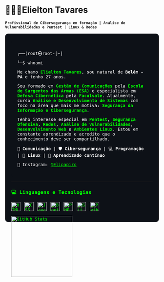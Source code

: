 # 👨🏽‍💻Elielton Tavares

**`Profissional de Cibersegurança em formação | Análise de Vulnerabilidades e Pentest | Linux & Redes`**



<div style="background-color:#0d1117; padding:20px; border-radius:10px; color:#00FF00; font-family:monospace;">
<div style="background-color:#0d1117; padding:20px; border-radius:10px; color:#ffffff; font-family:monospace;">


┌──(root㉿root-[~]

└─$ whoami

<p>
Me chamo <span style="color:#00FF00;"><strong>Elielton Tavares</strong></span>, sou natural de <strong>Belém - PA</strong> e tenho 27 anos.
</p>

<p>
Sou formado em <span style="color:#00FF00;"><strong>Gestão de Comunicações</strong></span> pela <span style="color:#00FF00;"><strong>Escola de Sargentos das Armas (ESA)</strong></span> e especialista em <span style="color:#00FF00;"><strong>Defesa Cibernética</strong></span> pela <span style="color:#00FF00;"><strong>Faculvale</strong></span>.
Atualmente, curso <span style="color:#00FF00;"><strong>Análise e Desenvolvimento de Sistemas</strong></span> com foco na área que mais me motiva: <span style="color:#00FF00;"><strong>Segurança da Informação e Cibersegurança</strong></span>.
</p>

<p>
Tenho interesse especial em <span style="color:#00FF00;"><strong>Pentest</strong></span>, <span style="color:#00FF00;"><strong>Segurança Ofensiva</strong></span>, <span style="color:#00FF00;"><strong>Redes</strong></span>, <span style="color:#00FF00;"><strong>Análise de Vulnerabilidades</strong></span>, <span style="color:#00FF00;"><strong>Desenvolvimento Web</strong></span> e <span style="color:#00FF00;"><strong>Ambientes Linux</strong></span>.
Estou em constante aprendizado e acredito que o conhecimento deve ser compartilhado.
</p>

<p>
📡 <strong>Comunicação</strong> | 🛡️ <strong>Cibersegurança</strong> | 💻 <strong>Programação</strong> | 🐧 <strong>Linux</strong> | 🧠 <strong>Aprendizado contínuo</strong>
</p>

<p>
🔗 Instagram: <a href="https://www.instagram.com/Elipapiro/" style="color:#00FF00;">@Elipapiro</a>
</p>

</div>

---

### 💻 Linguagens e Tecnologias

<img 
    align="left" 
    alt="HTML"
    title="HTML" 
    width="30px" 
    style="padding-right: 10px;" 
    src="https://cdn.jsdelivr.net/gh/devicons/devicon@latest/icons/html5/html5-original.svg" 
/>
<img 
    align="left" 
    alt="CSS" 
    title="CSS"
    width="30px" 
    style="padding-right: 10px;" 
    src="https://cdn.jsdelivr.net/gh/devicons/devicon@latest/icons/css3/css3-original.svg" 
/>
<img 
    align="left" 
    alt="JavaScript" 
    title="JavaScript"
    width="30px" 
    style="padding-right: 10px;" 
    src="https://cdn.jsdelivr.net/gh/devicons/devicon@latest/icons/javascript/javascript-original.svg" 
/>



<img 
    align="left" 
    alt="Bootstrap"
    title="Bootstrap" 
    width="30px" 
    style="padding-right: 10px;" 
    src="https://cdn.jsdelivr.net/gh/devicons/devicon@latest/icons/bootstrap/bootstrap-original.svg" 
/>

<img 
    align="left" 
    alt="PHP" 
    title="PHP"
    width="30px" 
    style="padding-right: 10px;" 
    src="https://cdn.jsdelivr.net/gh/devicons/devicon@latest/icons/php/php-original.svg" 
/>


<img 
    align="left" 
    alt="Git" 
    title="Git"
    width="30px" 
    style="padding-right: 10px;" 
    src="https://cdn.jsdelivr.net/gh/devicons/devicon@latest/icons/git/git-original.svg" 
/>
<img 
    align="left" 
    alt="Python" 
    title="Python"
    width="30px" 
    style="padding-right: 10px;" 
    src="https://cdn.jsdelivr.net/gh/devicons/devicon@latest/icons/python/python-original.svg" 
/>

<br/>
<br/>
<p>


<img 
      align="left" 
      alt="GitHub Stats" 
      height="200" 
      src="https://github-readme-stats.vercel.app/api/top-langs/?username=eliuusta&theme=dark&layout=compact&custom_title=Tecnologias&langs_count=9" 
  />

</p>



